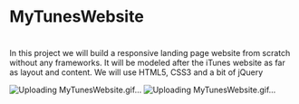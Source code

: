 # MyTunesWebsite
<h1></h1> In this project we will build a responsive landing page website from scratch without any frameworks. It will be modeled after the iTunes website as far as layout and content. We will use HTML5, CSS3 and a bit of jQuery </h1>

![Uploading MyTunesWebsite.gif…]()
![Uploading MyTunesWebsite.gif…]()
